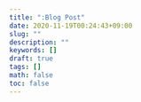 ```yaml
---
title: ":Blog Post"
date: 2020-11-19T00:24:43+09:00
slug: ""
description: ""
keywords: []
draft: true
tags: []
math: false
toc: false
---
```

